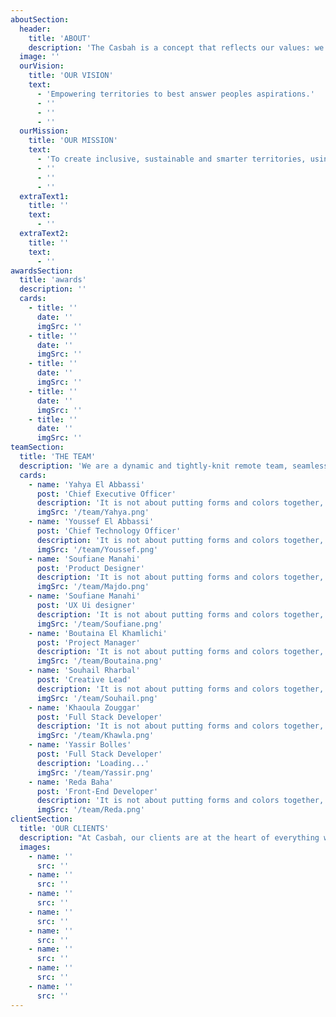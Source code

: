 ```yaml
---
aboutSection:
  header:
    title: 'ABOUT'
    description: 'The Casbah is a concept that reflects our values: we draw inspiration from the strength of our roots and push back the boundaries of what is possible. A symbol of resistance, the Casbah stands as a proud witness to what has been and what is yet to come. We embody this Casbah: proof of endurance and persistence, authenticity, beauty, security, affinity and detail.'
  image: ''
  ourVision:
    title: 'OUR VISION'
    text:
      - 'Empowering territories to best answer peoples aspirations.'
      - ''
      - ''
      - ''
  ourMission:
    title: 'OUR MISSION'
    text:
      - 'To create inclusive, sustainable and smarter territories, using the power of people and technologies.'
      - ''
      - ''
      - ''
  extraText1:
    title: ''
    text:
      - ''
  extraText2:
    title: ''
    text:
      - ''
awardsSection:
  title: 'awards'
  description: ''
  cards:
    - title: ''
      date: ''
      imgSrc: ''
    - title: ''
      date: ''
      imgSrc: ''
    - title: ''
      date: ''
      imgSrc: ''
    - title: ''
      date: ''
      imgSrc: ''
    - title: ''
      date: ''
      imgSrc: ''
teamSection:
  title: 'THE TEAM'
  description: 'We are a dynamic and tightly-knit remote team, seamlessly collaborating across borders to achieve our collective goals with diverse perspectives and expertise.'
  cards:
    - name: 'Yahya El Abbassi'
      post: 'Chief Executive Officer'
      description: 'It is not about putting forms and colors together, but about finding the right balance between logic and aesthetics, in order to offer It is not about'
      imgSrc: '/team/Yahya.png'
    - name: 'Youssef El Abbassi'
      post: 'Chief Technology Officer'
      description: 'It is not about putting forms and colors together, but about finding the right balance between logic and aesthetics, in order to offer It is not about'
      imgSrc: '/team/Youssef.png'
    - name: 'Soufiane Manahi'
      post: 'Product Designer'
      description: 'It is not about putting forms and colors together, but about finding the right balance between logic and aesthetics, in order to offer It is not about'
      imgSrc: '/team/Majdo.png'
    - name: 'Soufiane Manahi'
      post: 'UX Ui designer'
      description: 'It is not about putting forms and colors together, but about finding the right balance between logic and aesthetics, in order to offer It is not about'
      imgSrc: '/team/Soufiane.png'
    - name: 'Boutaina El Khamlichi'
      post: 'Project Manager'
      description: 'It is not about putting forms and colors together, but about finding the right balance between logic and aesthetics, in order to offer It is not about'
      imgSrc: '/team/Boutaina.png'
    - name: 'Souhail Rharbal'
      post: 'Creative Lead'
      description: 'It is not about putting forms and colors together, but about finding the right balance between logic and aesthetics, in order to offer It is not about'
      imgSrc: '/team/Souhail.png'
    - name: 'Khaoula Zouggar'
      post: 'Full Stack Developer'
      description: 'It is not about putting forms and colors together, but about finding the right balance between logic and aesthetics, in order to offer It is not about'
      imgSrc: '/team/Khawla.png'
    - name: 'Yassir Bolles'
      post: 'Full Stack Developer'
      description: 'Loading...'
      imgSrc: '/team/Yassir.png'
    - name: 'Reda Baha'
      post: 'Front-End Developer'
      description: 'It is not about putting forms and colors together, but about finding the right balance between logic and aesthetics, in order to offer It is not about'
      imgSrc: '/team/Reda.png'
clientSection:
  title: 'OUR CLIENTS'
  description: "At Casbah, our clients are at the heart of everything we do. We are committed to delivering tailored solutions and exceptional service to meet their unique needs and exceed their expectations."
  images:
    - name: ''
      src: ''
    - name: ''
      src: ''
    - name: ''
      src: ''
    - name: ''
      src: ''
    - name: ''
      src: ''
    - name: ''
      src: ''
    - name: ''
      src: ''
    - name: ''
      src: ''
---
```

